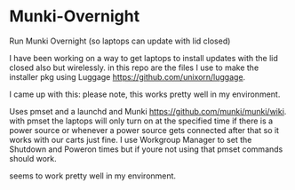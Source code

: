 # Munki-Overnight
Run Munki Overnight (so laptops can update with lid closed)

I have been working on a way to get laptops to install updates with the lid 
closed also but wirelessly. in this repo are the files I use to make the installer pkg using Luggage <https://github.com/unixorn/luggage>.

I came up with this: please note, this works pretty well in my environment.

Uses pmset and a launchd and Munki <https://github.com/munki/munki/wiki>. with pmset the laptops will only turn on at the specified time if there is a power source or whenever a power source gets connected after that so it works with our carts just fine. I use Workgroup Manager to set the Shutdown and Poweron times but if youre not using that pmset commands should work. 

seems to work pretty well in my environment.


